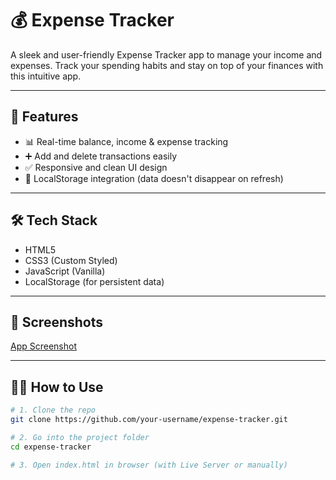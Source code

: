 # 💰 Expense Tracker

A sleek and user-friendly Expense Tracker app to manage your income and expenses. Track your spending habits and stay on top of your finances with this intuitive app.

---

## 🚀 Features

- 📊 Real-time balance, income & expense tracking  
- ➕ Add and delete transactions easily  
- ✅ Responsive and clean UI design  
- 💾 LocalStorage integration (data doesn't disappear on refresh)  

---

## 🛠️ Tech Stack

- HTML5  
- CSS3 (Custom Styled)  
- JavaScript (Vanilla)  
- LocalStorage (for persistent data)  

---

## 📸 Screenshots
[App Screenshot](C:\Users\Hp\Desktop\ExpenseTracker/screenshotofit.png)

---

## 🧑‍💻 How to Use

```bash
# 1. Clone the repo
git clone https://github.com/your-username/expense-tracker.git

# 2. Go into the project folder
cd expense-tracker

# 3. Open index.html in browser (with Live Server or manually)
